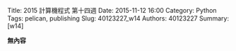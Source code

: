 Title: 2015 計算機程式 第十四週
Date: 2015-11-12 16:00
Category: Python
Tags: pelican, publishing
Slug: 40123227_w14
Authors: 40123227
Summary:[w14] 



**無內容** 